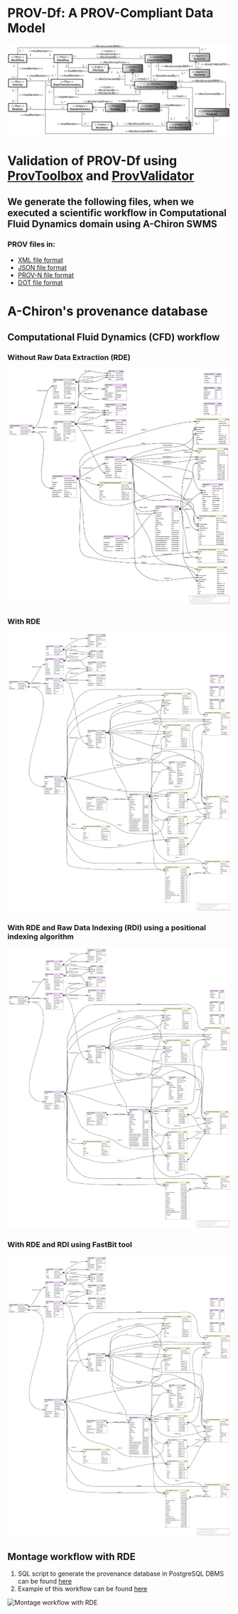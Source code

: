 # PROV-Df: A PROV-Compliant Data Model
![alt text](PROV-Df.png "PROV-Df")

# Validation of PROV-Df using [ProvToolbox](http://lucmoreau.github.io/ProvToolbox/) and [ProvValidator](https://provenance.ecs.soton.ac.uk/validator/view/validator.html)
## We generate the following files, when we executed a scientific workflow in Computational Fluid Dynamics domain using A-Chiron SWMS
### PROV files in:
* [XML file format](a-chiron-cfd/prov-files/a-chiron-cfd.xml)
* [JSON file format](a-chiron-cfd/prov-files/a-chiron-cfd.json)
* [PROV-N file format](a-chiron-cfd/prov-files/a-chiron-cfd.provn)
* [DOT file format](a-chiron-cfd/prov-files/a-chiron-cfd.dot)

# A-Chiron's provenance database 
## Computational Fluid Dynamics (CFD) workflow
### Without Raw Data Extraction (RDE)
![CFD workflow without RDE](a-chiron-cfd/cfd-default.png)

### With RDE
![CFD workflow with RDE](a-chiron-cfd/cfd-program.png)

### With RDE and Raw Data Indexing (RDI) using a positional indexing algorithm
![CFD workflow with RDE and Positional indexing](a-chiron-cfd/cfd-positional.png)

### With RDE and RDI using FastBit tool
![CFD workflow with RDE and RDI using FastBit tool](a-chiron-cfd/cfd-fastbit.png)

## Montage workflow with RDE
1. SQL script to generate the provenance database in PostgreSQL DBMS can be found [here](montage/montage.sql)
2. Example of this workflow can be found [here](../simulation/montage)

![Montage workflow with RDE](montage/montage.png)

